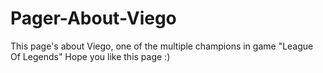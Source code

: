 # Pager-About-Viego
This page's about Viego, one of the multiple champions in game "League Of Legends"
Hope you like this page :)
